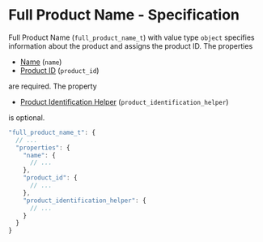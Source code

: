 # Full Product Name - Specification

Full Product Name (`full_product_name_t`) with value type `object` specifies
information about the product and assigns the product ID. The properties

* [Name](full_product_name/name-spec.en.md) (`name`)
* [Product ID](full_product_name/product_id-spec.en.md) (`product_id`)

are required. The property

* [Product Identification Helper](full_product_name/product_identification_helper-spec.en.md)
  (`product_identification_helper`)

is optional.

```javascript
"full_product_name_t": {
  // ...
  "properties": {
    "name": {
      // ...
    },
    "product_id": {
      // ...
    },
    "product_identification_helper": {
      // ...
    }
  }
}
```
